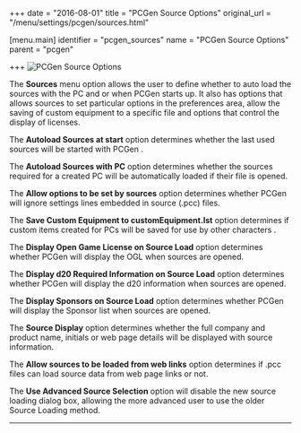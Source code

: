 +++
date = "2016-08-01"
title = "PCGen Source Options"
original_url = "/menu/settings/pcgen/sources.html"

[menu.main]
    identifier = "pcgen_sources"
    name = "PCGen Source Options"
    parent = "pcgen"
    
+++
![PCGen Source Options](../../../images/preferences/sources.png)

The **Sources** menu option allows the user to define whether to auto
load the sources with the PC and or when PCGen starts up. It also has
options that allows sources to set particular options in the preferences
area, allow the saving of custom equipment to a specific file and
options that control the display of licenses.

The **Autoload Sources at start** option determines whether the last
used sources will be started with PCGen .

The **Autoload Sources with PC** option determines whether the sources
required for a created PC will be automatically loaded if their file is
opened.

The **Allow options to be set by sources** option determines whether
PCGen will ignore settings lines embedded in source (.pcc) files.

The **Save Custom Equipment to customEquipment.lst** option determines
if custom items created for PCs will be saved for use by other
characters .

The **Display Open Game License on Source Load** option determines
whether PCGen will display the OGL when sources are opened.

The **Display d20 Required Information on Source Load** option
determines whether PCGen will display the d20 information when sources
are opened.

The **Display Sponsors on Source Load** option determines whether PCGen
will display the Sponsor list when sources are opened.

The **Source Display** option determines whether the full company and
product name, initials or web page details will be displayed with source
information.

The **Allow sources to be loaded from web links** option determines if
.pcc files can load source data from web page links or not.

The **Use Advanced Source Selection** option will disable the new source
loading dialog box, allowing the more advanced user to use the older
Source Loading method.

------------------------------------------------------------------------



